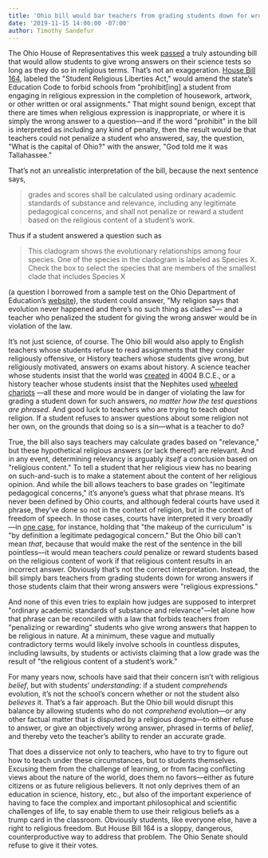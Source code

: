 ```yaml
---
title: 'Ohio bill would bar teachers from grading students down for wrong, but religiously motivated, answers'
date: '2019-11-15 14:00:00 -07:00'
author: Timothy Sandefur
---
```



The Ohio House of Representatives this week [passed](https://www.newsweek.com/ohio-student-religious-liberties-act-1472008) a truly astounding bill that would allow students to give wrong answers on their science tests so long as they do so in religious terms. That’s not an exaggeration. [House Bill 164](https://www.legislature.ohio.gov/legislation/legislation-documents?id=GA133-HB-164), labeled the "Student Religious Liberties Act," would amend the state’s Education Code to forbid schools from "prohibit[ing] a student from engaging in religious expression in the completion of housework, artwork, or other written or oral assignments." That might sound benign, except that there are times when religious expression is inappropriate, or where it is simply the wrong answer to a question—and if the word "prohibit" in the bill is interpreted as including any kind of penalty, then the result would be that teachers could not penalize a student who answered, say, the question, "What is the capital of Ohio?" with the answer, "God told me it was Tallahassee."

That’s not an unrealistic interpretation of the bill, because the next sentence says, 

>grades and scores shall be calculated using ordinary academic standards of substance and relevance, including any legitimate pedagogical concerns, and shall not penalize or reward a student based on the religious content of a student’s work.

Thus if a student answered a question such as

> This cladogram shows the evolutionary relationships among four species. One of the species in the cladogram is labeled as Species X. Check the box to select the species that are members of the smallest clade that includes Species X 

(a question I borrowed from a sample test on the Ohio Department of Education’s [website](https://education.ohio.gov/Topics/Testing/Ohios-State-Test-in-ELA-Math-Science-SocialStudies/Sample-test-items-and-practice-tests)), the student could answer, "My religion says that evolution never happened and there’s no such thing as clades"— and a teacher who penalized the student for giving the wrong answer would be in violation of the law.

<!--more-->

It’s not just science, of course. The Ohio bill would also apply to English teachers whose students refuse to read assignments that they consider religiously offensive, or History teachers whose students give wrong, but religiously motivated, answers on exams about history. A science teacher whose students insist that the world was [created](https://en.wikipedia.org/wiki/Ussher_chronology) in 4004 B.C.E., or a history teacher whose students insist that the Nephites used [wheeled chariots](https://en.wikipedia.org/wiki/Anachronisms_in_the_Book_of_Mormon#Chariots_or_wheeled_vehicles) —all these and more would be in danger of violating the law for grading a student down for such answers, *no matter how the test questions are phrased*. And good luck to teachers who are trying to teach *about* religion. If a student refuses to answer questions about some religion not her own, on the grounds that doing so is a sin—what is a teacher to do?

True, the bill also says teachers may calculate grades based on "relevance," but these hypothetical religious answers (or lack thereof) are relevant. And in any event, determining relevancy is arguably *itself* a conclusion based on "religious content." To tell a student that her religious view has no bearing on such-and-such is to make a statement about the content of her religious opinion. And while the bill allows teachers to base grades on "legitimate pedagogical concerns," it’s anyone’s guess what that phrase means. It’s never been defined by Ohio courts, and although federal courts have used it phrase, they’ve done so not in the context of religion, but in the context of freedom of speech. In those cases, courts have interpreted it very broadly—in [one case](https://scholar.google.com/scholar_case?case=14862244195086718285&q=%22by+definition+a+legitimate+pedagogical+concern%22&hl=en&as_sdt=4006), for instance, holding that "the makeup of the curriculum" is "by definition a legitimate pedagogical concern." But the Ohio bill can’t mean *that*, because that would make the rest of the sentence in the bill pointless—it would mean teachers *could* penalize or reward students based on the religious content of work if that religious content results in an incorrect answer. Obviously that’s not the correct interpretation. Instead, the bill simply bars teachers from grading students down for wrong answers if those students claim that their wrong answers were "religious expressions."

And none of this even tries to explain how judges are supposed to interpret "ordinary academic standards of substance and relevance"—let alone how that phrase can be reconciled with a law that forbids teachers from "penalizing or rewarding" students who give wrong answers that happen to be religious in nature. At a minimum, these vague and mutually contradictory terms would likely involve schools in countless disputes, including lawsuits, by students or activists claiming that a low grade was the result of "the religious content of a student’s work." 

For many years now, schools have said that their concern isn’t with religious *belief*, but with students’ *understanding*: if a student *comprehends* evolution, it’s not the school’s concern whether or not the student also *believes* it. That’s a fair approach. But the Ohio bill would disrupt this balance by allowing students who do not *comprehend* evolution—or any other factual matter that is disputed by a religious dogma—to either refuse to answer, or give an objectively wrong answer, phrased in terms of *belief*, and thereby veto the teacher’s ability to render an accurate grade.

That does a disservice not only to teachers, who have to try to figure out how to teach under these circumstances, but to students themselves. Excusing them from the challenge of learning, or from facing conflicting views about the nature of the world, does them no favors—either as future citizens or as future religious believers. It not only deprives them of an education in science, history, etc., but also of the important experience of having to face the complex and important philosophical and scientific challenges of life, to say enable them to use their religious beliefs as a trump card in the classroom. Obviously students, like everyone else, have a right to religious freedom. But House Bill 164 is a sloppy, dangerous, counterproductive way to address that problem. The Ohio Senate should refuse to give it their votes.
